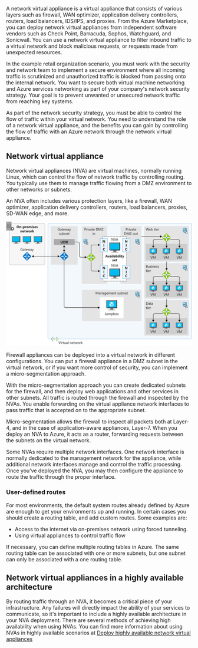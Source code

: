 A network virtual appliance is a virtual appliance that consists of various layers such as firewall, WAN optimizer, application delivery controllers, routers, load balancers, IDS/IPS, and proxies.  From the Azure Marketplace, you can deploy network virtual appliances from independent software vendors such as Check Point, Barracuda, Sophos, Watchguard, and Sonicwall. You can use a network virtual appliance to filter inbound traffic to a virtual network and block malicious requests, or requests made from unexpected resources.

In the example retail organization scenario, you must work with the security and network team to implement a secure environment where all incoming traffic is scrutinized and unauthorized traffic is blocked from passing onto the internal network. You want to secure both virtual machine networking and Azure services networking as part of your company's network security strategy. Your goal is to prevent unwanted or unsecured network traffic from reaching key systems.

As part of the network security strategy, you must be able to control the flow of traffic within your virtual network. You need to understand the role of a network virtual appliance, and the benefits you can gain by controlling the flow of traffic with an Azure network through the network virtual appliance.

## Network virtual appliance

Network virtual appliances (NVA) are virtual machines, normally running Linux, which can control the flow of network traffic by controlling routing. You typically use them to manage traffic flowing from a DMZ environment to other networks or subnets.

An NVA often includes various protection layers, like a firewall, WAN optimizer, application delivery controllers, routers, load balancers, proxies, SD-WAN edge, and more.

![Visualization of a network architecture with a network virtual appliance](../media/4-dmz-nvas.svg)

Firewall appliances can be deployed into a virtual network in different configurations. You can put a firewall appliance in a DMZ subnet in the virtual network, or if you want more control of security, you can implement a micro-segmentation approach.

With the micro-segmentation approach you can create dedicated subnets for the firewall, and then deploy web applications and other services in other subnets. All traffic is routed through the firewall and inspected by the NVAs. You enable forwarding on the virtual appliance network interfaces to pass traffic that is accepted on to the appropriate subnet.

Micro-segmentation allows the firewall to inspect all packets both at Layer-4, and in the case of application-aware appliances, Layer-7. When you deploy an NVA to Azure, it acts as a router, forwarding requests between the subnets on the virtual network.

Some NVAs require multiple network interfaces. One network interface is normally dedicated to the management network for the appliance, while additional network interfaces manage and control the traffic processing. Once you’ve deployed the NVA, you may then configure the appliance to route the traffic through the proper interface.

### User-defined routes

For most environments, the default system routes already defined by Azure are enough to get your environments up and running. In certain cases you should create a routing table, and add custom routes. Some examples are:

- Access to the internet via on-premises network using forced tunneling.
- Using virtual appliances to control traffic flow

If necessary, you can define multiple routing tables in Azure. The same routing table can be associated with one or more subnets, but one subnet can only be associated with a one routing table.

## Network virtual appliances in a highly available architecture

By routing traffic through an NVA, it becomes a critical piece of your infrastructure. Any failures will directly impact the ability of your services to communicate, so it's important to include a highly available architecture in your NVA deployment. There are several methods of achieving high availability when using NVAs. You can find more information about using NVAs in highly available scenarios at [Deploy highly available network virtual appliances](https://docs.microsoft.com/azure/architecture/reference-architectures/dmz/nva-ha)
